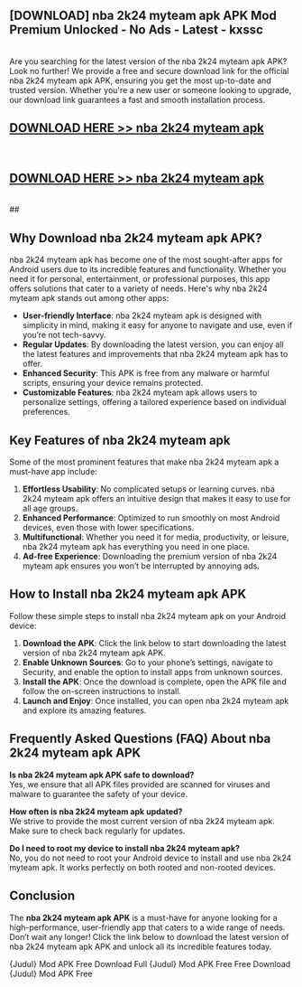 ## [DOWNLOAD] nba 2k24 myteam apk APK Mod  Premium Unlocked - No Ads - Latest - kxssc <br>
<br>
Are you searching for the latest version of the nba 2k24 myteam apk APK? Look no further! We provide a free and secure download link for the official nba 2k24 myteam apk APK, ensuring you get the most up-to-date and trusted version. Whether you're a new user or someone looking to upgrade, our download link guarantees a fast and smooth installation process.


## [DOWNLOAD HERE >> nba 2k24 myteam apk](http://leaked.freeplayer.one?title=nba_2k24_myteam_apk&ref=23)
  <br>

## [DOWNLOAD HERE >> nba 2k24 myteam apk](http://leaked.freeplayer.one?title=nba_2k24_myteam_apk&ref=23)
  <br>
  ##



## Why Download nba 2k24 myteam apk APK?

nba 2k24 myteam apk has become one of the most sought-after apps for Android users due to its incredible features and functionality. Whether you need it for personal, entertainment, or professional purposes, this app offers solutions that cater to a variety of needs. Here's why nba 2k24 myteam apk stands out among other apps:

- **User-friendly Interface**: nba 2k24 myteam apk is designed with simplicity in mind, making it easy for anyone to navigate and use, even if you’re not tech-savvy.
- **Regular Updates**: By downloading the latest version, you can enjoy all the latest features and improvements that nba 2k24 myteam apk has to offer.
- **Enhanced Security**: This APK is free from any malware or harmful scripts, ensuring your device remains protected.
- **Customizable Features**: nba 2k24 myteam apk allows users to personalize settings, offering a tailored experience based on individual preferences.

## Key Features of nba 2k24 myteam apk

Some of the most prominent features that make nba 2k24 myteam apk a must-have app include:

1. **Effortless Usability**: No complicated setups or learning curves. nba 2k24 myteam apk offers an intuitive design that makes it easy to use for all age groups.
2. **Enhanced Performance**: Optimized to run smoothly on most Android devices, even those with lower specifications.
3. **Multifunctional**: Whether you need it for media, productivity, or leisure, nba 2k24 myteam apk has everything you need in one place.
4. **Ad-free Experience**: Downloading the premium version of nba 2k24 myteam apk ensures you won’t be interrupted by annoying ads.

## How to Install nba 2k24 myteam apk APK

Follow these simple steps to install nba 2k24 myteam apk on your Android device:

1. **Download the APK**: Click the link below to start downloading the latest version of nba 2k24 myteam apk APK.
2. **Enable Unknown Sources**: Go to your phone’s settings, navigate to Security, and enable the option to install apps from unknown sources.
3. **Install the APK**: Once the download is complete, open the APK file and follow the on-screen instructions to install.
4. **Launch and Enjoy**: Once installed, you can open nba 2k24 myteam apk and explore its amazing features.

## Frequently Asked Questions (FAQ) About nba 2k24 myteam apk APK

**Is nba 2k24 myteam apk APK safe to download?**  
Yes, we ensure that all APK files provided are scanned for viruses and malware to guarantee the safety of your device.

**How often is nba 2k24 myteam apk updated?**  
We strive to provide the most current version of nba 2k24 myteam apk. Make sure to check back regularly for updates.

**Do I need to root my device to install nba 2k24 myteam apk?**  
No, you do not need to root your Android device to install and use nba 2k24 myteam apk. It works perfectly on both rooted and non-rooted devices.

## Conclusion

The **nba 2k24 myteam apk APK** is a must-have for anyone looking for a high-performance, user-friendly app that caters to a wide range of needs. Don’t wait any longer! Click the link below to download the latest version of nba 2k24 myteam apk APK and unlock all its incredible features today.

{Judul} Mod APK Free
Download Full {Judul} Mod APK Free
Free Download {Judul} Mod APK Free

